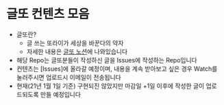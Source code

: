 # 글또 컨텐츠 모음

- 글또란?
  - 글 쓰는 또라이가 세상을 바꾼다의 약자
  - 자세한 내용은 [글또 노션](https://bit.ly/geultto)에 나와있습니다
- 해당 Repo는 글또분들이 작성하신 글을 Issues에 작성하는 Repo입니다
- 컨텐츠는 [Issues]에 올라갈 예정이며, 내용을 계속 받아보고 싶은 경우 Watch를 눌러주시면 업로드시 이메일이 전송됩니다
- 현재(21년 1월 1일 기준) 구현되진 않았지만 마감일 +1일 이후에 작성한 글이 업로드되도록 만들 예정입니다
